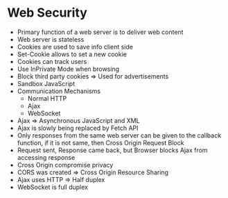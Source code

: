 # Web Security

- Primary function of a web server is to deliver web content
- Web server is stateless
- Cookies are used to save info client side
- Set-Cookie allows to set a new cookie
- Cookies can track users
- Use InPrivate Mode when browsing
- Block third party cookies => Used for advertisements
- Sandbox JavaScript
- Communication Mechanisms
  - Normal HTTP
  - Ajax
  - WebSocket
- Ajax => Asynchronous JavaScript and XML
- Ajax is slowly being replaced by Fetch API
- Only responses from the same web server can be given to the callback function, if it is not same, then Cross Origin Request Block
- Request sent, Response came back, but Browser blocks Ajax from accessing response
- Cross Origin compromise privacy
- CORS was created => Cross Origin Resource Sharing
- Ajax uses HTTP => Half duplex
- WebSocket is full duplex
